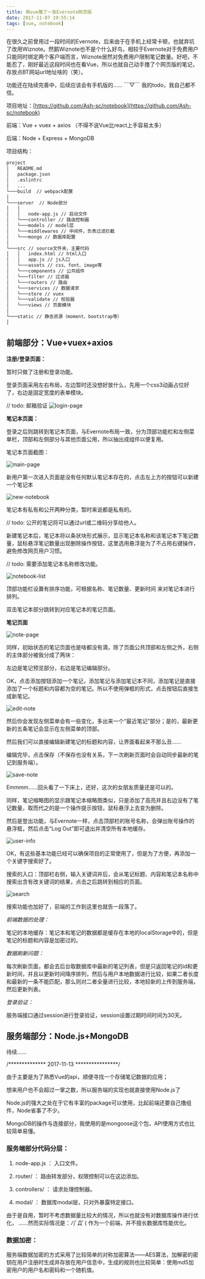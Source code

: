 ```yaml
---
title: 用vue撸了一发Evernote网页版
date: 2017-11-07 19:55:14
tags: [vue, notebook]
---
```


在很久之前曾用过一段时间的Evernote，后来由于在手机上经常卡顿，也就弃坑了改用Wiznote。然鹅Wiznote也不是个什么好鸟，相较于Evernote对于免费用户只能同时绑定两个客户端而言，Wiznote居然对免费用户限制笔记数量。好吧，不能忍了，刚好最近这段时间也在看Vue，所以也就自己动手撸了个网页版的笔记，存放点BT网站url地址啥的（笑）。

功能还在陆续完善中，后续应该会有手机版的…… ￣▽￣   我的todo，我自己都不信。


项目地址：[https://github.com/Ash-sc/notebook](https://github.com/Ash-sc/notebook)

前端：Vue + vuex + axios （不得不说Vue比react上手容易太多）

后端：Node + Express + MongoDB 

项目结构：
``` bash
project
│   README.md
│   package.json
│   .eslintrc
│   ...
└───build  // webpack配置
│
└───server  // Node部分
│   │
│   │   node-app.js // 启动文件 
│   └───controller // 路由控制器
│   └───models // model层
│   └───middlewares // 中间件，负责过滤拦截
│   └───mongo // 数据库配置
│
└───src // source文件夹，主要代码
│   │   index.html // html入口
│   │   app.js // js入口 
│   └───assets // css、font、image等
│   └───components // 公共组件
│   └───filter // 过滤器
│   └───routers // 路由
│   └───services // 数据请求
│   └───store // vuex
│   └───validate // 校验器
│   └───views // 页面模块
│
└───static // 静态资源（moment、bootstrap等）
│
```
## 前端部分：Vue+vuex+axios

**注册/登录页面：**

暂时只做了注册和登录功能。

登录页面采用左右布局，左边暂时还没想好放什么，先用一个css3动画占位好了，右边是固定宽度的表单模块。

 // todo: 邮箱验证
![login-page](http://web-site-files.ashshen.cc/blog/notebook/login_page.png)

**笔记本页面：**

登录之后则跳转到笔记本页面，与Evernote布局一致，分为顶部功能栏和左侧菜单栏，顶部和左侧部分与其他页面公用，所以抽出成组件以便复用。

笔记本页面截图：

![main-page](http://web-site-files.ashshen.cc/blog/notebook/notebook_page_1.png)

新用户第一次进入页面是没有任何默认笔记本存在的，点击左上方的按钮可以新建一个笔记本

![new-notebook](http://web-site-files.ashshen.cc/blog/notebook/notebook_page_newnotebook.png)

笔记本有私有和公开两种分类，暂时来说都是私有的。

// todo: 公开的笔记将可以通过url或二维码分享给他人。

新建笔记本后，笔记本将以条状块形式展示，显示笔记本名称和该笔记本下笔记数量，鼠标悬浮笔记数量出现删除操作按钮，这里选用悬浮是为了不占用右键操作，避免修改网页用户习惯。

// todo: 需要添加笔记本名称修改功能。

![notebook-list](http://web-site-files.ashshen.cc/blog/notebook/notebook_page_list.png)

顶部功能栏设置有排序功能，可根据名称、笔记数量、更新时间 来对笔记本进行排列。

双击笔记本部分跳转到对应笔记本的笔记页面。

**笔记页面**

![note-page](http://web-site-files.ashshen.cc/blog/notebook/note_page_1.png)

同样，初始状态的笔记页面也是啥都没有滴，除了页面公共顶部和左侧之外，右侧的主体部分被我分成了两块：

左边是笔记预览部分，右边是笔记编辑部分。

OK，点击添加按钮添加一个笔记，添加笔记与添加笔记本不同，添加笔记是直接添加了一个标题和内容都为空的笔记。所以不使用弹框的形式，点击按钮后直接生成新笔记。

![edit-note](http://web-site-files.ashshen.cc/blog/notebook/note_page_newnote.png)

然后你会发现左侧菜单会有一些变化，多出来一个“最近笔记”部分；是的，最新更新的五条笔记会显示在左侧菜单的顶部。

然后我们可以直接编辑新建笔记的标题和内容，让界面看起来不那么丑……

编辑完毕，点击保存（不保存也没有关系，下一次刷新页面时会自动同步最新的笔记到服务端）。

![save-note](http://web-site-files.ashshen.cc/blog/notebook/note_page_edit.png)

Emmmm……回头看了一下床上，还好，这次的女朋友质量还是可以的。

同样，笔记缩略图的显示跟笔记本缩略图类似，只是添加了高亮并且右边没有了笔记数量，取而代之的是一个操作提示按钮，鼠标悬浮上去变为删除。

然后是登出功能，与Evernote一样，点击顶部栏的账号名称，会弹出账号操作的悬浮框，然后点击“Log Out”即可退出并清空所有本地缓存。

![user-info](http://web-site-files.ashshen.cc/blog/notebook/account_option.png)

OK，有这些基本功能已经可以确保项目的正常使用了，但是为了方便，再添加一个关键字搜索好了。

搜索的入口：顶部栏右侧，输入关键词并后，会从笔记标题、内容和笔记本名称中搜索出含有改关键词的结果，点击之后跳转到相应的页面。

![search](http://web-site-files.ashshen.cc/blog/notebook/search_function.png)

搜索功能也加好了，前端的工作到这里也就告一段落了。

*前端数据的处理：*

笔记的本地缓存：笔记本和笔记的数据都是缓存在本地的localStorage中的，但是笔记的标题和内容是加密过的。

*数据刷新问题：*

每次刷新页面，都会去后台取数据库中最新的笔记列表，但是只返回笔记的id和更新时间，并且以更新时间降序排列，然后与用户本地数据进行比较，如果二者长度和最新的一条不能匹配，那么则对二者全量进行比较，本地较新的上传到服务端，然后更新列表。

*登录验证：*

服务端接口通过session进行登录验证，session设置过期时间时间为30天。

## 服务端部分：Node.js+MongoDB

待续……

/************** 2017-11-13 ****************/

由于主要是为了熟悉Vue的api，顺便寻找一个存储笔记数据的应用；

想来用户也不会超过一掌之数，所以服务端的实现也就直接使用Node.js了

Node.js的强大之处在于它有丰富的package可以使用，比起前端还要自己撸组件，Node省事了不少。

MongoDB的操作与连接部分，我使用的是mongoose这个包，API使用方式也比较简单易懂。

### 服务端部分代码分层：

1. node-app.js ：  入口文件。

2. router/ ：          路由转发部分，权限控制可以在这边添加。

3. controllers/ ：  请求处理控制器。

4. modal/ ：         数据库modal层，只对外暴露特定接口。

由于是自用，暂时不考虑数据量比较大的情况，所以也就没有对数据库操作进行优化， ……然而实际情况是：ﾉ)ﾟДﾟ(  作为一个前端，并不擅长数据库性能优化。

### 数据加密：

服务端数据加密的方式采用了比较简单的对称加密算法——AES算法，加解密的密钥在用户注册时生成并存放在用户信息中，生成的规则也比较简单：使用md5加密用户的用户名和密码和一个随机值。
